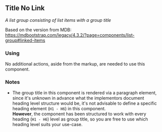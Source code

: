 ## Title No Link

*A list group consisting of list items with a group title*

Based on the version from MDB:<br>
https://mdbootstrap.com/legacy/4.3.2/?page=components/list-group#linked-items

### Using

No additional actions, aside from the markup, are needed to use this component.

### Notes

* The group title in this component is rendered via a paragraph element, since it's unknown in advance what the implementors document heading level structure would be, it's not advisable to define a specific heading element (`H1 - H6`) in this component.<br>
**However**, the component has been structured to work with every heading (`H1 - H6`) level as group title, so you are free to use which heading level suits your use-case.